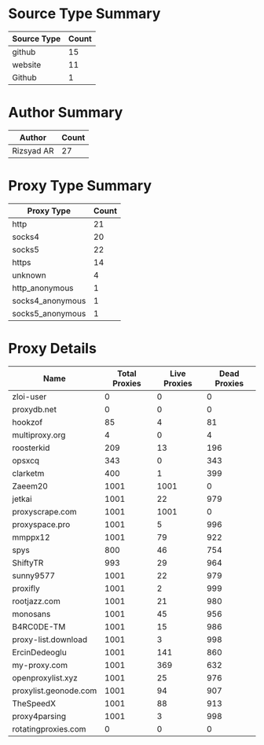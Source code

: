 # Source Type Summary

| Source Type | Count |
|-------------|-------|
| github | 15 |
| website | 11 |
| Github | 1 |


# Author Summary

| Author | Count |
|--------|-------|
| Rizsyad AR | 27 |


# Proxy Type Summary

| Proxy Type | Count |
|------------|-------|
| http | 21 |
| socks4 | 20 |
| socks5 | 22 |
| https | 14 |
| unknown | 4 |
| http_anonymous | 1 |
| socks4_anonymous | 1 |
| socks5_anonymous | 1 |


# Proxy Details

| Name | Total Proxies | Live Proxies | Dead Proxies |
|------|---------------|--------------|---------------|
| zloi-user | 0 | 0 | 0 |
| proxydb.net | 0 | 0 | 0 |
| hookzof | 85 | 4 | 81 |
| multiproxy.org | 4 | 0 | 4 |
| roosterkid | 209 | 13 | 196 |
| opsxcq | 343 | 0 | 343 |
| clarketm | 400 | 1 | 399 |
| Zaeem20 | 1001 | 1001 | 0 |
| jetkai | 1001 | 22 | 979 |
| proxyscrape.com | 1001 | 1001 | 0 |
| proxyspace.pro | 1001 | 5 | 996 |
| mmppx12 | 1001 | 79 | 922 |
| spys | 800 | 46 | 754 |
| ShiftyTR | 993 | 29 | 964 |
| sunny9577 | 1001 | 22 | 979 |
| proxifly | 1001 | 2 | 999 |
| rootjazz.com | 1001 | 21 | 980 |
| monosans | 1001 | 45 | 956 |
| B4RC0DE-TM | 1001 | 15 | 986 |
| proxy-list.download | 1001 | 3 | 998 |
| ErcinDedeoglu | 1001 | 141 | 860 |
| my-proxy.com | 1001 | 369 | 632 |
| openproxylist.xyz | 1001 | 25 | 976 |
| proxylist.geonode.com | 1001 | 94 | 907 |
| TheSpeedX | 1001 | 88 | 913 |
| proxy4parsing | 1001 | 3 | 998 |
| rotatingproxies.com | 0 | 0 | 0 |

